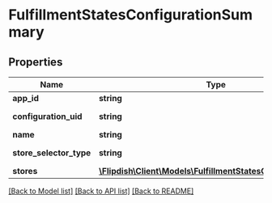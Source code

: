# FulfillmentStatesConfigurationSummary

## Properties
Name | Type | Description | Notes
------------ | ------------- | ------------- | -------------
**app_id** | **string** | AppId | 
**configuration_uid** | **string** | Configuration Uid | [optional] 
**name** | **string** | Name | [optional] 
**store_selector_type** | **string** | Store selector type | [optional] 
**stores** | [**\Flipdish\\Client\Models\FulfillmentStatesConfiguredStore[]**](FulfillmentStatesConfiguredStore.md) | Stores | [optional] 

[[Back to Model list]](../README.md#documentation-for-models) [[Back to API list]](../README.md#documentation-for-api-endpoints) [[Back to README]](../README.md)


